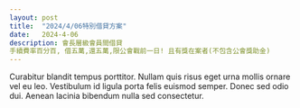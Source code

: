 ```yaml
---
layout: post
title:  "2024/4/06特別借貸方案"
date:   2024-4-06
description: 會長層級會員間借貸
手續費率百分百, 借五萬,還五萬,限公會戰前一日! 且有獎在案者(不包含公會獎助金)
---
```


<p class="intro"><span class="dropcap">C</span>urabitur blandit tempus porttitor. Nullam quis risus eget urna mollis ornare vel eu leo. Vestibulum id ligula porta felis euismod semper. Donec sed odio dui. Aenean lacinia bibendum nulla sed consectetur.</p>
